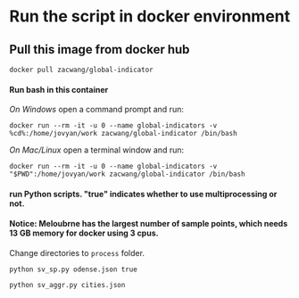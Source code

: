 # Run the script in docker environment
## Pull this image from docker hub
```
docker pull zacwang/global-indicator
```

#### Run bash in this container

*On Windows* open a command prompt and run:
```
docker run --rm -it -u 0 --name global-indicators -v %cd%:/home/jovyan/work zacwang/global-indicator /bin/bash
```

*On Mac/Linux* open a terminal window and run:
```
docker run --rm -it -u 0 --name global-indicators -v "$PWD":/home/jovyan/work zacwang/global-indicator /bin/bash
```

#### run Python scripts. "true" indicates whether to use multiprocessing or not. 
#### Notice: Meloubrne has the largest number of sample points, which needs 13 GB memory for docker using 3 cpus.

Change directories to `process` folder.

```
python sv_sp.py odense.json true 
```

```
python sv_aggr.py cities.json
```
